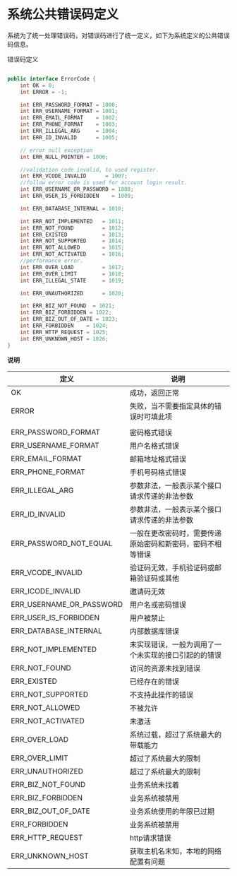 # 系统公共错误码定义

系统为了统一处理错误码，对错误码进行了统一定义，如下为系统定义的公共错误码信息。 

错误码定义
```java

public interface ErrorCode {
    int OK = 0;
    int ERROR = -1;

    int ERR_PASSWORD_FORMAT = 1000;
    int ERR_USERNAME_FORMAT = 1001;
    int ERR_EMAIL_FORMAT    = 1002;
    int ERR_PHONE_FORMAT    = 1003;
    int ERR_ILLEGAL_ARG     = 1004;
    int ERR_ID_INVALID      = 1005;

    // error null exception
    int ERR_NULL_POINTER = 1006;

    //validation code invalid, to used register.
    int ERR_VCODE_INVALID      = 1007;
    //follow error code is used for account login result.
    int ERR_USERNAME_OR_PASSWORD = 1008;
    int ERR_USER_IS_FORBIDDEN    = 1009;

    int ERR_DATABASE_INTERNAL = 1010;

    int ERR_NOT_IMPLEMENTED   = 1011;
    int ERR_NOT_FOUND         = 1012;
    int ERR_EXISTED           = 1013;
    int ERR_NOT_SUPPORTED     = 1014;
    int ERR_NOT_ALLOWED       = 1015;
    int ERR_NOT_ACTIVATED     = 1016;
    //performance error.
    int ERR_OVER_LOAD         = 1017;
    int ERR_OVER_LIMIT        = 1018;
    int ERR_ILLEGAL_STATE     = 1019;

    int ERR_UNAUTHORIZED      = 1020;

    int ERR_BIZ_NOT_FOUND  = 1021;
    int ERR_BIZ_FORBIDDEN = 1022;
    int ERR_BIZ_OUT_OF_DATE = 1023;
    int ERR_FORBIDDEN    = 1024;
    int ERR_HTTP_REQUEST = 1025;
    int ERR_UNKNOWN_HOST = 1026;
}

```

**说明**

| 定义                     | 说明                                                       |
| ------------------------ | ---------------------------------------------------------- |
| OK                       | 成功，返回正常                                             |
| ERROR                    | 失败，当不需要指定具体的错误时可填此项                     |
|  |  |
| ERR_PASSWORD_FORMAT      | 密码格式错误                                               |
| ERR_USERNAME_FORMAT      | 用户名格式错误                                             |
| ERR_EMAIL_FORMAT         | 邮箱地址格式错误                                           |
| ERR_PHONE_FORMAT         | 手机号码格式错误                                           |
| ERR_ILLEGAL_ARG          | 参数非法，一般表示某个接口请求传递的非法参数               |
| ERR_ID_INVALID           | 参数非法，一般表示某个接口请求传递的非法参数               |
| ERR_PASSWORD_NOT_EQUAL   | 一般在更改密码时，需要传递原始密码和新密码，密码不相等错误 |
| ERR_VCODE_INVALID        | 验证码无效，手机验证码或邮箱验证码或其他                   |
| ERR_ICODE_INVALID        | 邀请码无效                                                 |
| ERR_USERNAME_OR_PASSWORD | 用户名或密码错误                                           |
| ERR_USER_IS_FORBIDDEN    | 用户被禁止                                                 |
| ERR_DATABASE_INTERNAL    | 内部数据库错误                                             |
| ERR_NOT_IMPLEMENTED      | 未实现错误，一般为调用了一个未实现的接口引起的的错误       |
| ERR_NOT_FOUND            | 访问的资源未找到错误                                       |
| ERR_EXISTED              | 已经存在的错误                                             |
| ERR_NOT_SUPPORTED        | 不支持此操作的错误                                         |
| ERR_NOT_ALLOWED          | 不被允许                                                   |
| ERR_NOT_ACTIVATED        | 未激活                                                     |
| ERR_OVER_LOAD            | 系统过载，超过了系统最大的带载能力                         |
| ERR_OVER_LIMIT           | 超过了系统最大的限制                                       |
| ERR_UNAUTHORIZED         | 超过了系统最大的限制                                       |
| ERR_BIZ_NOT_FOUND        | 业务系统未找着                                             |
| ERR_BIZ_FORBIDDEN        | 业务系统被禁用                                             |
| ERR_BIZ_OUT_OF_DATE      | 业务系统使用的年限已过期                                   |
| ERR_FORBIDDEN        | 业务系统被禁用                                             |
| ERR_HTTP_REQUEST         | http请求错误                                               |
| ERR_UNKNOWN_HOST         | 获取主机名未知，本地的网络配置有问题                       |

